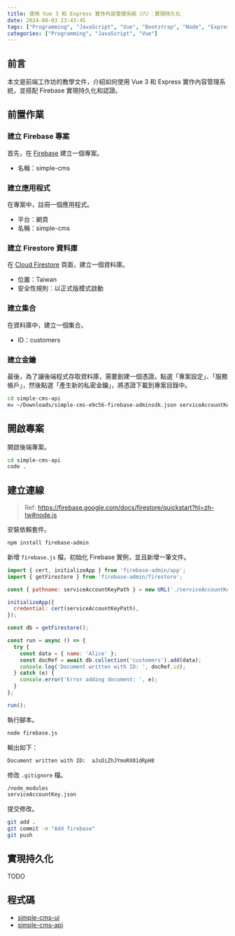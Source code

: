 ```yaml
---
title: 使用 Vue 3 和 Express 實作內容管理系統（六）：實現持久化
date: 2024-08-03 23:43:45
tags: ["Programming", "JavaScript", "Vue", "Bootstrap", "Node", "Express", "Firebase", "Firestore", "CMS"]
categories: ["Programming", "JavaScript", "Vue"]
---
```


## 前言

本文是前端工作坊的教學文件，介紹如何使用 Vue 3 和 Express 實作內容管理系統，並搭配 Firebase 實現持久化和認證。

## 前置作業

### 建立 Firebase 專案

首先，在 [Firebase](https://console.firebase.google.com/u/0/) 建立一個專案。

- 名稱：simple-cms

### 建立應用程式

在專案中，註冊一個應用程式。

- 平台：網頁
- 名稱：simple-cms

### 建立 Firestore 資料庫

在 [Cloud Firestore](https://console.firebase.google.com/u/0/project/simple-cms-e9c56/firestore) 頁面，建立一個資料庫。

- 位置：Taiwan
- 安全性規則：以正式版模式啟動

### 建立集合

在資料庫中，建立一個集合。

- ID：customers

### 建立金鑰

最後，為了讓後端程式存取資料庫，需要創建一個憑證。點選「專案設定」、「服務帳戶」，然後點選「產生新的私密金鑰」，將憑證下載到專案目錄中。

```bash
cd simple-cms-api
mv ~/Downloads/simple-cms-e9c56-firebase-adminsdk.json serviceAccountKey.json
```

## 開啟專案

開啟後端專案。

```bash
cd simple-cms-api
code .
```

## 建立連線

> Ref: <https://firebase.google.com/docs/firestore/quickstart?hl=zh-tw#node.js>

安裝依賴套件。

```bash
npm install firebase-admin
```

新增 `firebase.js` 檔，初始化 Firebase 實例，並且新增一筆文件。

```js
import { cert, initializeApp } from 'firebase-admin/app';
import { getFirestore } from 'firebase-admin/firestore';

const { pathname: serviceAccountKeyPath } = new URL('./serviceAccountKey.json', import.meta.url);

initializeApp({
  credential: cert(serviceAccountKeyPath),
});

const db = getFirestore();

const run = async () => {
  try {
    const data = { name: 'Alice' };
    const docRef = await db.collection('customers').add(data);
    console.log('Document written with ID: ', docRef.id);
  } catch (e) {
    console.error('Error adding document: ', e);
  }
};

run();
```

執行腳本。

```bash
node firebase.js
```

輸出如下：

```bash
Document written with ID:  aJsDiZhJYmoRX01dRpH8
```

修改 `.gitignore` 檔。

```bash
/node_modules
serviceAccountKey.json
```

提交修改。

```bash
git add .
git commit -m "Add firebase"
git push
```

## 實現持久化

TODO

## 程式碼

- [simple-cms-ui](https://github.com/memochou1993/simple-cms-ui)
- [simple-cms-api](https://github.com/memochou1993/simple-cms-api)
